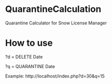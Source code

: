 # QuarantineCalculation
Quarantine Calculator for Snow License Manager

# How to use
?d = DELETE Date

?q = QUARANTINE Date

Example: http://localhost/index.php?d=30&q=15

